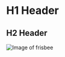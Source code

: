 # H1 Header
## H2 Header

![Image of frisbee](https://upload.wikimedia.org/wikipedia/commons/thumb/f/fa/Frisbee_090719.jpg/300px-Frisbee_090719.jpg)
